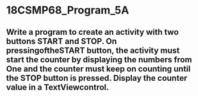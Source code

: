 # 18CSMP68_Program_5A

<h2>Write a program to create an activity with two buttons START and STOP. On
pressingoftheSTART button, the activity must start the counter by displaying the numbers
from One and the counter must keep on counting until the STOP button is pressed.
Display the counter value in a TextViewcontrol.</h2>
